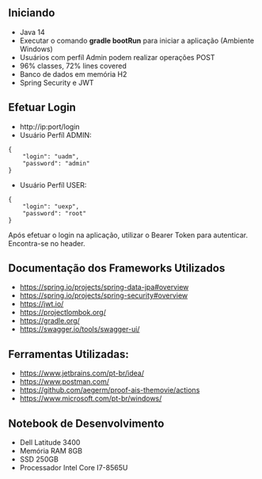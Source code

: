 ## Iniciando
- Java 14
- Executar o comando **gradle bootRun** para iniciar a aplicação (Ambiente Windows)
- Usuários com perfíl Admin podem realizar operações POST
- 96% classes, 72% lines covered
- Banco de dados em memória H2
- Spring Security e JWT

## Efetuar Login
- http://ip:port/login
- Usuário Perfíl ADMIN:
```
{
	"login": "uadm",
	"password": "admin"
}
```
- Usuário Perfíl USER:
```
{
	"login": "uexp",
	"password": "root"
}
```
Após efetuar o login na aplicação, utilizar o Bearer Token para autenticar. Encontra-se no header.

## Documentação dos Frameworks Utilizados
- https://spring.io/projects/spring-data-jpa#overview
- https://spring.io/projects/spring-security#overview
- https://jwt.io/
- https://projectlombok.org/
- https://gradle.org/
- https://swagger.io/tools/swagger-ui/

## Ferramentas Utilizadas:
- https://www.jetbrains.com/pt-br/idea/
- https://www.postman.com/
- https://github.com/aegerm/proof-ais-themovie/actions
- https://www.microsoft.com/pt-br/windows/

## Notebook de Desenvolvimento
- Dell Latitude 3400
- Memória RAM 8GB
- SSD 250GB
- Processador Intel Core I7-8565U
